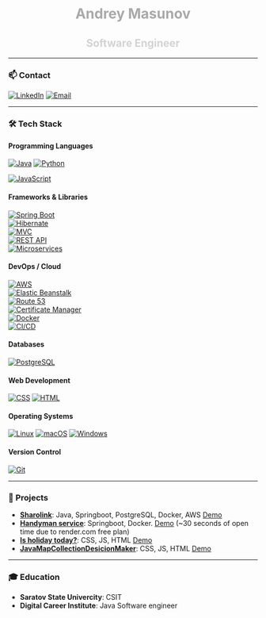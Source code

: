 <div align="center">
  <h1><span style="color: darkgrey;">Andrey Masunov</span></h1>
  <h2><span style="color: lightgrey;">Software Engineer</span></h2>
</div>

---

### 📫 Contact
[![LinkedIn](https://img.shields.io/badge/LinkedIn-0077B5?style=flat&logo=linkedin&logoColor=white)](https://www.linkedin.com/in/andrey-masunov)
[![Email](https://img.shields.io/badge/Email-D14836?style=flat&logo=gmail&logoColor=white)](mailto:andrey.masunov@gmail.com)

---

### 🛠 Tech Stack
####  Programming Languages
[![Java](https://img.shields.io/badge/Java-007396?style=flat&logo=java&logoColor=white)](https://www.java.com/)
[![Python](https://img.shields.io/badge/Python-3776AB?style=flat&logo=python&logoColor=white)](https://www.python.org/)

[![JavaScript](https://img.shields.io/badge/JavaScript-F7DF1E?style=flat&logo=javascript&logoColor=black)](https://developer.mozilla.org/en-US/docs/Web/JavaScript)


#### Frameworks & Libraries
[![Spring Boot](https://img.shields.io/badge/Spring%20Boot-6DB33F?style=flat&logo=spring&logoColor=white)](https://spring.io/projects/spring-boot)  
[![Hibernate](https://img.shields.io/badge/Hibernate-59666C?style=flat&logo=hibernate&logoColor=white)](https://hibernate.org/)  
[![MVC](https://img.shields.io/badge/MVC-007396?style=flat&logo=java&logoColor=white)](https://en.wikipedia.org/wiki/Model%E2%80%93view%E2%80%93controller)  
[![REST API](https://img.shields.io/badge/REST%20API-02569B?style=flat&logo=api&logoColor=white)](https://en.wikipedia.org/wiki/Representational_state_transfer)  
[![Microservices](https://img.shields.io/badge/Microservices-FF6C37?style=flat&logo=cloudsmith&logoColor=white)](https://microservices.io/)

#### DevOps / Cloud
[![AWS](https://img.shields.io/badge/AWS-FF9900?style=flat&logo=amazon-aws&logoColor=white)](https://aws.amazon.com/)  
[![Elastic Beanstalk](https://img.shields.io/badge/Elastic%20Beanstalk-FF9900?style=flat&logo=amazon-aws&logoColor=white)](https://aws.amazon.com/elasticbeanstalk/)  
[![Route 53](https://img.shields.io/badge/Route%2053-232F3E?style=flat&logo=amazon-aws&logoColor=white)](https://aws.amazon.com/route53/)  
[![Certificate Manager](https://img.shields.io/badge/Certificate%20Manager-232F3E?style=flat&logo=amazon-aws&logoColor=white)](https://aws.amazon.com/certificate-manager/)  
[![Docker](https://img.shields.io/badge/Docker-2496ED?style=flat&logo=docker&logoColor=white)](https://docker.com/)  
[![CI/CD](https://img.shields.io/badge/CI%2FCD-007ACC?style=flat&logo=githubactions&logoColor=white)](https://en.wikipedia.org/wiki/CI/CD)

#### Databases
[![PostgreSQL](https://img.shields.io/badge/PostgreSQL-336791?style=flat&logo=postgresql&logoColor=white)](https://www.postgresql.org/)

#### Web Development
[![CSS](https://img.shields.io/badge/CSS-1572B6?style=flat&logo=css3&logoColor=white)](https://de.wikipedia.org/wiki/Cascading_Style_Sheets)
[![HTML](https://img.shields.io/badge/HTML-E34F26?style=flat&logo=html5&logoColor=white)](https://en.wikipedia.org/wiki/HTML)

#### Operating Systems
[![Linux](https://img.shields.io/badge/Linux-FCC624?style=flat&logo=linux&logoColor=white)](https://www.linux.org/)
[![macOS](https://img.shields.io/badge/macOS-000000?style=flat&logo=apple&logoColor=white)](https://www.apple.com/)
[![Windows](https://img.shields.io/badge/Windows-0078D6?style=flat&logo=windows&logoColor=white)](https://www.microsoft.com/en-us/windows)

#### Version Control
[![Git](https://img.shields.io/badge/Git-F05032?style=flat&logo=git&logoColor=white)](https://www.git-scm.com/)

</div>

---

### 🔨 Projects
- **[Sharolink](https://github.com/andreymasunov1/referrallink)**: Java, Springboot, PostgreSQL, Docker, AWS [Demo](https://sharolink.com) 
- **[Handyman service](https://github.com/andreymasunov1/handymanservice)**: Springboot, Docker. [Demo](https://handymanservice.onrender.com/) (~30 seconds of open time due to render.com free plan)
- **[Is holiday today?](https://github.com/andreymasunov1/isholidaytoday)**: CSS, JS, HTML [Demo](https://andreymasunov1.github.io/isholidaytoday/)
- **[JavaMapCollectionDesicionMaker](https://github.com/andreymasunov1/JavaMapCollectionDesicionMaker)**: CSS, JS, HTML [Demo](https://andreymasunov1.github.io/JavaMapCollectionDesicionMaker/)

---
### 🎓 Education
- **Saratov State Univercity**: CSIT
- **Digital Career Institute**: Java Software engineer

